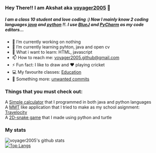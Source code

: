 ### Hey There!! I am Akshat aka [voyager2005] 👋

##### I am a class 10 student and love coding :) Now I mainly know 2 coding languages [java] and [python] !!. I use [BlueJ] and [PyCharm] as my code editors...
- 🔭 I’m currently working on nothing
- 🌱 I’m currently learning pyhton, java and open cv
- 📖 What i want to learn: HTML, javascript 
- 📫 How to reach me: voyager2005.github@gmail.com 
- ⚡ Fun fact: I like to draw and ❤ playing cricket
- 💻 My favourite classes: [Education]
- 🎃 Something more: [unwanted commits](about-commits) 

### Things that you must check out:
A [Simple calculator] that I programmed in both java and python languages 
<br />A [MMT] like application that I tried to make as my school asignment: [Travelocity] 
<br />A [2D-snake game] that I made using python and turtle
<br />

### My stats
![voyager2005's github stats](https://github-readme-stats.vercel.app/api?username=voyager2005&show_icons=true&theme=dark)
<br />[![Top Langs](https://github-readme-stats.vercel.app/api/top-langs/?username=voyager2005&theme=dark)](https://github.com/anuraghazra/github-readme-stats)

[Simple calculator]: https://github.com/voyager2005/simple-calculator.git
[Education]: http://www.techsparx.guru/
[voyager2005]: https://github.com/voyager2005
[java]: https://www.java.com/en/
[python]: https://www.python.org/
[BlueJ]: https://bluej.org/
[PyCharm]: https://www.jetbrains.com/pycharm/
[MMT]: https://en.wikipedia.org/wiki/MakeMyTrip
[Travelocity]: https://github.com/voyager2005/travel-accommodation
[2D-snake game]: https://github.com/voyager2005/2D-snake-game.git
